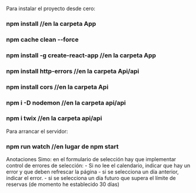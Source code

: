 Para instalar el proyecto desde cero:
### npm install //en la carpeta App
### npm cache clean --force
### npm install -g create-react-app //en la carpeta App


### npm install http-errors //en la carpeta Api/api
### npm install cors //en la carpeta Api

### npm i -D nodemon //en la carpeta api/api

### npm i twix //en la carpeta api/api


Para arrancar el servidor:
### npm run watch //en lugar de npm start


Anotaciones Simo:
en el formulario de selección hay que implementar control de errores de selección:
    - Si no lee el calendario, indicar que hay un error y que deben refrescar la página
    - si se selecciona un día anterior, indicar el error.
    - si se selecciona un día futuro que supera el límite de reservas (de momento he establecido 30 días)